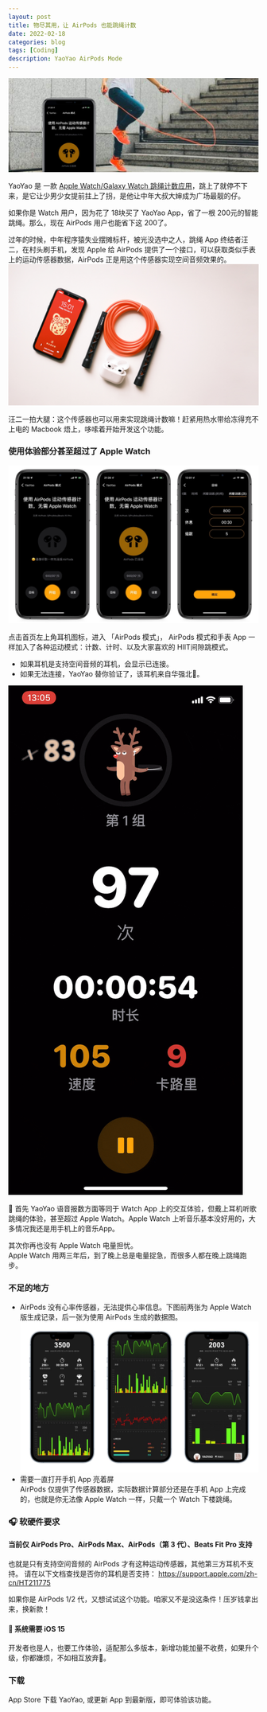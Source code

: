 ```yaml
---
layout: post
title: 物尽其用，让 AirPods 也能跳绳计数
date: 2022-02-18
categories: blog
tags: [Coding]
description: YaoYao AirPods Mode
---
```

![Banner](/img/post/0218/banner_pod.jpg)

YaoYao 是 一款 [Apple Watch/Galaxy Watch 跳绳计数应用](https://yy.onlytalk.top/)，跳上了就停不下来，是它让少男少女提前拄上了拐，是他让中年大叔大婶成为广场最靓的仔。

如果你是 Watch 用户，因为花了 18块买了 YaoYao App，省了一根 200元的智能跳绳。那么，现在 AirPods 用户也能省下这 200了。 

过年的时候，中年程序猿失业摆摊标杆，被光没选中之人，跳绳 App 终结者汪二，在村头刷手机，发现 Apple 给 AirPods 提供了一个接口，可以获取类似手表上的运动传感器数据，AirPods 正是用这个传感器实现空间音频效果的。
![airpods+rope](/img/post/0218/banner_air.JPG)

汪二一拍大腿：这个传感器也可以用来实现跳绳计数嘛！赶紧用热水带给冻得充不上电的 Macbook 焐上，哆嗦着开始开发这个功能。


### 使用体验部分甚至超过了 Apple Watch 
![连接 AirPods](/img/post/0218/airconn.jpg)


点击首页左上角耳机图标，进入 「AirPods 模式」， AirPods 模式和手表 App 一样加入了各种运动模式：计数、计时、以及大家喜欢的 HIIT间隙跳模式。  
- 如果耳机是支持空间音频的耳机，会显示已连接。  
- 如果无法连接，YaoYao 替你验证了，该耳机来自华强北🐶。

![AirPods 模式运动中](/img/post/0218/airpodjump.gif)

🎵  首先 YaoYao 语音报数方面等同于 Watch App 上的交互体验，但戴上耳机听歌跳绳的体验，甚至超过 Apple Watch。Apple Watch 上听音乐基本没好用的，大多情况我还是用手机上的音乐App。  

其次你再也没有 Apple Watch 电量担忧。  
Apple Watch 用两三年后，到了晚上总是电量捉急，而很多人都在晚上跳绳跑步。

### 不足的地方
- AirPods 没有心率传感器，无法提供心率信息。下图前两张为 Apple Watch 版生成记录，后一张为使用 AirPods 生成的数据图。
![后者无心率图表](/img/post/0218/hr_compare.jpg)
- 需要一直打开手机 App 亮着屏   
AirPods 仅提供了传感器数据，实际数据计算部分还是在手机 App 上完成的，也就是你无法像 Apple Watch  一样，只戴一个 Watch 下楼跳绳。


### 🎧 软硬件要求
#### 当前仅 AirPods Pro、AirPods Max、AirPods（第 3 代）、Beats Fit Pro 支持   

也就是只有支持空间音频的 AirPods 才有这种运动传感器，其他第三方耳机不支持。
请在以下文档查找是否你的耳机是否支持：
https://support.apple.com/zh-cn/HT211775

如果你是 AirPods 1/2 代，又想试试这个功能。咱家又不是没这条件！压岁钱拿出来，换新款！

#### 📲  系统需要 iOS 15
开发者也是人，也要工作体验，适配那么多版本，新增功能加量不收费，如果升个级，你都嫌烦，不如相互放弃🐶。


### 下载
App Store 下载 YaoYao, 或更新 App 到最新版，即可体验该功能。
